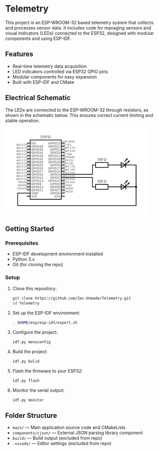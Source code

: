 # Telemetry
This project is an ESP-WROOM-32 based telemetry system that collects and processes sensor data. It includes code for managing sensors and visual indicators (LEDs) connected to the ESP32, designed with modular components and using ESP-IDF.

## Features
- Real-time telemetry data acquisition
- LED indicators controlled via ESP32 GPIO pins
- Modular components for easy expansion
- Built with ESP-IDF and CMake

## Electrical Schematic
The LEDs are connected to the ESP-WROOM-32 through resistors, as shown in the schematic below. This ensures correct current limiting and stable operation.

![Step 1](circuit_esp_telemetry.png)


## Getting Started
### Prerequisites
- ESP-IDF development environment installed
- Python 3.x
- Git (for cloning the repo)

### Setup
1. Clone this repository:
   ```bash
   git clone https://github.com/Zac-Unmade/Telemetry.git
   cd Telemetry
2. Set up the ESP-IDF environment:
   ```bash
   . $HOME/esp/esp-idf/export.sh
3. Configure the project:
   ```bash
   idf.py menuconfig
4. Build the project:
   ```bash
   idf.py bulid
5. Flash the firmware to your ESP32:
   ```bash
   idf.py flash
6. Monitor the serial output:
   ```bash
   idf.py monitor

## Folder Structure
- `main/` — Main application source code and CMakeLists
- `components/cjson/` — External JSON parsing library component
- `build/` — Build output (excluded from repo)
- `.vscode/` — Editor settings (excluded from repo)

